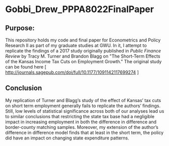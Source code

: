 # Gobbi_Drew_PPPA8022FinalPaper
## Purpose:
This repository holds my code and final paper for Econometrics and Policy Research II as part of my graduate studies at GWU.
In it, I attempt to replicate the findings of a 2017 study originally published in *Public Finance Review* by
Tracy M. Turner and Brandon Blagg on "The Short-Term Effects of the Kansas Income Tax Cuts on Employment Growth." 
The original study can be found here [ http://journals.sagepub.com/doi/full/10.1177/1091142117699274 ]

## Conclusion 
My replication of Turner and Blagg’s study of the effect of Kansas’ tax cuts on short term employment generally 
fails to replicate the authors’ findings. Still, low levels of statistical significance across both of our analyses 
lead us to similar conclusions that restricting the state tax base had a negligible impact in increasing employment 
in both the difference in difference and border-county matching samples. Moreover, my extension of the 
author’s difference in difference model finds that at least in the short term, the policy did have an 
impact on changing state expenditure patterns. 

